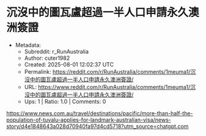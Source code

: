 # 沉沒中的圖瓦盧超過一半人口申請永久澳洲簽證

- Metadata:
  - Subreddit: r_RunAustralia
  - Author: cuter1982
  - Created: 2025-08-01 12:02:37 UTC
  - Permalink: https://reddit.com/r/RunAustralia/comments/1meuma1/沉沒中的圖瓦盧超過一半人口申請永久澳洲簽證/
  - URL: https://www.reddit.com/r/RunAustralia/comments/1meuma1/沉沒中的圖瓦盧超過一半人口申請永久澳洲簽證/
  - Ups: 1 | Ratio: 1.0 | Comments: 0


<https://www.news.com.au/travel/destinations/pacific/more-than-half-the-population-of-tuvalu-applies-for-landmark-australian-visa/news-story/d4e1848643a028d70940fa97d4cd5718?utm_source=chatgpt.com>

